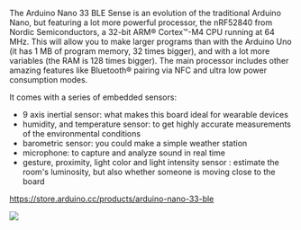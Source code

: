 The Arduino Nano 33 BLE Sense is an evolution of the traditional Arduino Nano, but featuring a lot more powerful processor, the nRF52840 from Nordic Semiconductors, a 32-bit ARM® Cortex™-M4 CPU running at 64 MHz. This will allow you to make larger programs than with the Arduino Uno (it has 1 MB of program memory, 32 times bigger), and with a lot more variables (the RAM is 128 times bigger). The main processor includes other amazing features like Bluetooth® pairing via NFC and ultra low power consumption modes.

It comes with a series of embedded sensors:

* 9 axis inertial sensor: what makes this board ideal for wearable devices
* humidity, and temperature sensor: to get highly accurate measurements of the environmental conditions
* barometric sensor: you could make a simple weather station
* microphone: to capture and analyze sound in real time
* gesture, proximity, light color and light intensity sensor : estimate the room's luminosity, but also whether someone is moving close to the board

https://store.arduino.cc/products/arduino-nano-33-ble

![](upload://yB1tsZjDfGrJhp7jUkhzIgfgXAf.jpeg)
